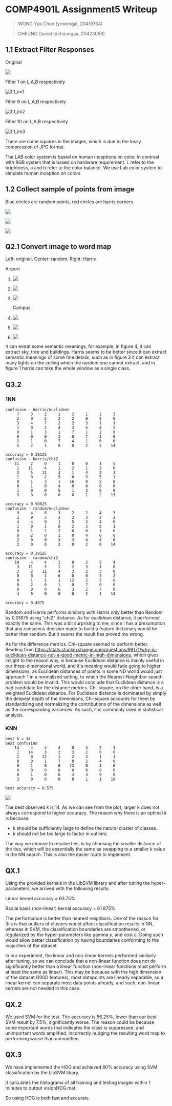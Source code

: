 # COMP4901L Assignment5 Writeup

>WONG Yuk Chun (ycwongal, 20419764)
>
>CHEUNG Daniel (dcheungaa, 20423088)

## 1.1 Extract Filter Responses

Original

![](data/airport/sun_aerinlrdodkqnypz.jpg)

Filter 1 on L,A,B respectively

![1.1_im1](saved_figures/1.1im1.jpg)

Filter 6 on L,A,B respectively

![1.1_im2](saved_figures/1.1im2.jpg)

Filter 10 on  L,A,B respectively

![1.1_im3](saved_figures/1.1im3.jpg)

There are some squares in the images, which is due to the lossy compression of JPG format.

The LAB color system is based on human inceptions on color, in contrast with RGB system that is based on hardware requirement. L refer to the brightness, a and b refer to the color balance. We use Lab color system to simulate human inception on colors.

## 1.2 Collect sample of points from image

Blue circles are random points, red circles are harris corners

![](saved_figures/1.2im1.jpg)

![](saved_figures/1.2im2.jpg)

![](saved_figures/1.2im3.jpg)

## Q2.1 Convert image to word map

Left: original, Center: random, Right: Harris

Airport

1. ![](saved_figures/2.1im1.jpg)

2. ![](saved_figures/2.1im2.jpg)

3. ![](saved_figures/2.1im3.jpg)

   Campus

4. ![](saved_figures/2.1im4.jpg)

5. ![](saved_figures/2.1im5.jpg)

6. ![](saved_figures/2.1im6.jpg)

It can extrat some semantic meanings, for example, in figure 4, it can extract sky, tree and buildings. Harris seems to be better since it can extract semantic meanings of some fine details, such as in figure 3 it can extract many lights on the ceiling which the random one cannot extract, and in figure 1 harris can take the whole window as a single class.

## Q3.2

### 1NN

```
confusion - harris/euclidean
     7     3     2     1     2     1     2     3
     2     9     5     2     2     0     2     0
     3     4     7     2     2     3     1     1
     1     0     2     4     3     5     4     2
     0     1     3     1     7     1     2     0
     0     0     0     3     0     7     1     0
     2     1     0     7     4     1     6     0
     5     2     1     0     0     2     2    14

accuracy = 0.38125
confusion - harris/chi2
    11     2     0     1     0     0     1     5
     1    11     4     1     2     1     2     0
     3     5    11     3     1     4     2     1
     1     0     2     5     0     3     5     1
     0     1     3     1    16     0     2     0
     0     1     0     4     0     8     0     0
     1     0     0     5     1     3     6     0
     3     0     0     0     0     1     2    13

accuracy = 0.50625
confusion - random/euclidean
     9     4     6     3     2     2     4     3
     2     9     3     2     2     3     2     2
     4     4     9     1     5     3     4     0
     1     0     1     6     2     2     5     1
     0     1     1     2     6     0     1     0
     0     2     0     1     0     4     0     0
     2     0     0     3     3     4     4     0
     2     0     0     2     0     2     0    14

accuracy = 0.38125
confusion - random/chi2
    10     4     4     1     0     2     2     4
     3    11     3     1     2     3     1     0
     3     2    11     4     3     2     3     0
     0     0     1     6     0     0     3     2
     0     1     1     1    12     2     3     0
     0     2     0     1     0     7     0     0
     0     0     0     6     3     2     7     0
     4     0     0     0     0     2     1    14

accuracy = 0.4875
```

Random and Harris performs similarly with Harris only better than Random by 0.01875 using "chi2" distance. As for euclidean distance, it performed exactly the same. This was a bit surprising to me, since I has a presumption that any conscious decision made to build a feature dictionary would be better than random. But it seems the result has proved me wrong.

As for the difference metrics. Chi-square seemed to perform better. Reading from https://stats.stackexchange.com/questions/99171/why-is-euclidean-distance-not-a-good-metric-in-high-dimensions, which gives insight to the reason why, is because Euclidean distance is mainly useful in our three-dimensional world, and it's meaning would fade going to higher dimensions, as Euclidean distances of points in some ND world would just approach 1 in a normalized setting, to which the Nearest-Neightbor search problem would be invalid.  This would conclude that Euclidean distance is a bad candidate for the distance metrics. Chi-square, on the other hand, is a weighted Euclidean distance. For Euclidean distance is dominated by simply the deepest depth of the dimensions, Chi-square accounts for them by standardizing and normalizing the contributions of the dimensions as well as the corresponding variances. As such, it is commonly used in statistical analysis.

### KNN

```
best k = 14
best confusion
    14     4     4     4     0     3     2     1
     1    14     3     2     3     2     0     0
     2     0    12     1     2     3     1     1
     0     0     1     7     0     2     4     0
     0     1     0     0    12     0     3     0
     0     0     0     0     0     6     0     0
     0     1     0     6     3     3     9     0
     3     0     0     0     0     1     1    18

best accuracy = 0.575
```

![](saved_figures/accuracy_plot.png)

The best observed $k$ is 14. As we can see from the plot, larger k does not always correspond to higher accuracy. The reason why there is an optimal $k$ is because:

- $k$ should be sufficiently large to define the natural cluster of classes.
- $k$ should not be too large to factor in outliers.

The way we choose to resolve ties, is by choosing the smaller distance of the ties, which will be essentially the same as swapping to a smaller $k$ value in the NN search. This is also the easier route to implement.

## QX.1

Using the provided kernals in the LibSVM library and after tuning the hyper-parameters, we arrived with the following results:

Linear kernel accuracy = 63.75%

Radial basis (non-linear) kernal accuracy = 61.875%

The performance is better than nearest neighbors. One of the reason for this is that outliers of clusters would affect classification results in NN, whereas in SVM, the classification boundaries are smoothened, or regularized by the hyper-parameters like gamma $\gamma$, and cost $c$. Doing such would allow better classification by having boundaries conforming to the majorities of the dataset.

In our experiment, the linear and non-linear kernels performed similarly after tuning, so we can conclude that a non-linear function does not do significantly better than a linear function (non-linear functions must perform at least the same as linear). This may be because with the high dimension of the dataset (100D features), most datapoints are linearly separable, so a linear kernel can separate most data points already, and such, non-linear kernels are not needed in this case.

## QX.2

We used SVM for the test. The accuracy is 56.25%, lower than our best SVM result by 7.5%, significantly worse. The reason could be because some important words that indicates the class is suppressed, and unimportant words amplified, incorrectly nudging the resulting word map to performing worse than unmodified.

## QX.3

We have implemented the HOG and achieved 80% accuracy using SVM classification by the LibSVM libary.

It calculates the histograms of all training and testing images within 1 minutes to output visionHOG.mat.

So using HOG is both fast and accurate.

